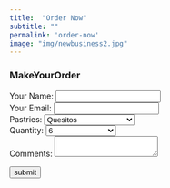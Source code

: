 ```yaml
---
title:  "Order Now"
subtitle: ""
permalink: 'order-now'
image: "img/newbusiness2.jpg"
---
```


<section id="contact-us">
<h3>MakeYourOrder</h3>
<form action="https://formspree.io/josue.rosario8@gmail.com" method="POST">


<div class="field">
  <label>Your Name:</label>
  <input name="name" type="text" required/>
</div>

<div class="field">
  <label>Your Email: </label>
  <input name="_replyto" type="email" required/>
</div>

<div class="field">
    <label>Pastries:</label>
    <select name="Pastries" required>
      <option value="Quesitos">Quesitos</option>
      <option value="Tornillos">Tornillos</option>
      <option value="Pastelillos de Guayaba">Pastelillos de Guayaba</option>
      <option value="Kolaches de Fruta">Kolaches de Fruta</option>
      <option value="Budin de Pan">Budin de Pan</option>
      <option value="Bandejas Surtidas">Bandejas Surtidas</option>
      <option value="Mallorcas">Mallorcas</option>
      <option value="Another Pastries">Another Pastries</option>
    </select>
</div>
<div class="field">
    <label>Quantity:</label>
    <select name="Quantity" required>
      <option value="6">6</option>
      <option value="12">12</option>
      <option value="24">24</option>
      <option value="Another Quantity">Another Quantity</option>
    </select>
</div>


<div class="field">
  <label>Comments:</label>

  <textarea >
  </textarea>
</div>

<button>submit</button>

</form>
</section>
